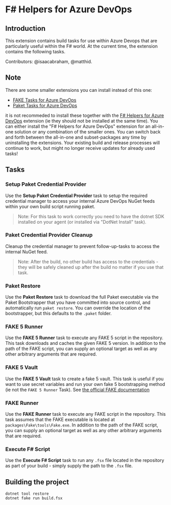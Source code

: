 F# Helpers for Azure DevOps
==========================================

Introduction
------------
This extension contains build tasks for use within Azure Devops that are particularly
useful within the F# world. At the current time, the extension contains the following tasks.

Contributors: @isaacabraham, @matthid.

Note
-----

There are some smaller extensions you can install instead of this one:

- [FAKE Tasks for Azure DevOps](https://marketplace.visualstudio.com/items?itemName=isaacabraham.fake-build)
- [Paket Tasks for Azure DevOps](https://marketplace.visualstudio.com/items?itemName=isaacabraham.paket)

it is not recommeded to install these together with the [F# Helpers for Azure DevOps](https://marketplace.visualstudio.com/items?itemName=isaacabraham.fsharp-helpers-extension) extension (ie they should not be installed at the same time). You can either install the "F# Helpers for Azure DevOps" extension for an all-in-one solution or any combination of the smaller ones. You can switch back and forth between the all-in-one and subset-packages any time by uninstalling the extensions. Your existing build and release processes will continue to work, but might no longer receive updates for already used tasks!

Tasks
-----

### Setup Paket Credential Provider
Use the **Setup Paket Credential Provider** task to setup the required credential manager to access your internal Azure DevOps NuGet feeds within your own build script running paket.

> Note: For this task to work correctly you need to have the dotnet SDK installed on your agent (or installed via "DotNet Install" task).

### Paket Credential Provider Cleanup
Cleanup the credential manager to prevent follow-up-tasks to access the internal NuGet feed.

> Note: After the build, no other build has access to the credentials - they will be safely cleaned up after the build no matter if you use that task.

### Paket Restore
Use the **Paket Restore** task to download the full Paket executable via the Paket Bootstrapper
that you have committed into source control, and automatically run ```paket restore```. You can
override the location of the bootstrapper, but this defaults to the ```.paket``` folder.

### FAKE 5 Runner
Use the **FAKE 5 Runner** task to execute any FAKE 5 script in the repository. This task downloads
and caches the given FAKE 5 version. In addition to the path of the FAKE script, you can supply 
an optional target as well as any other arbitrary arguments that are required.

### FAKE 5 Vault
Use the **FAKE 5 Vault** task to create a fake 5 vault. This task is useful if you want to use secret variables and run your own fake 5 bootstrapping method (ie not the `FAKE 5 Runner` Task). See [the official FAKE documentation](https://fake.build/apidocs/v5/fake-buildserver-teamfoundation.html)

### FAKE Runner
Use the **FAKE Runner** task to execute any FAKE script in the repository. This task assumes that
the FAKE executable is located at ```packages\Fake\tools\Fake.exe```. In addition to the path of
the FAKE script, you can supply an optional target as well as any other arbitrary arguments that are
required.

### Execute F# Script
Use the **Execute F# Script** task to run any ```.fsx``` file located in the repository as part of
your build - simply supply the path to the ```.fsx``` file.

Building the project
--------------------

```
dotnet tool restore
dotnet fake run build.fsx
```
